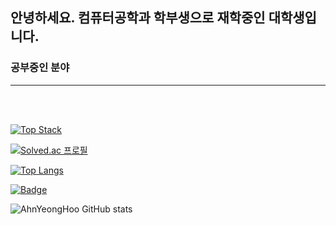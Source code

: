 ## 안녕하세요. 컴퓨터공학과 학부생으로 재학중인 대학생입니다.

### 공부중인 분야 

<hr />
<br>
<br>



[![Top Stack](https://widget.realdeveloper.pro/api/top?stack=Python,Django,Node.js)](https://github.com/dksdudgn00)

[![Solved.ac 프로필](http://mazassumnida.wtf/api/v2/generate_badge?boj=dksdudgn00)](https://solved.ac/dksdudgn00)

[![Top Langs](https://github-readme-stats.vercel.app/api/top-langs/?username=AhnYeonghoo&layout=compact&theme=tokyonight&langs_count=8)](https://github.com/anuraghazra/github-readme-stats)

[![Badge](https://widget.realdeveloper.pro/api/badge?title=Languages&badges=Python,C,JavaScript,Django,Node.js)](https://github.com/dksdudgn00)

![AhnYeongHoo GitHub stats](https://github-readme-stats.vercel.app/api?username=AhnYeonghoo&theme=merko&show_icons=true?theme=gotham)





